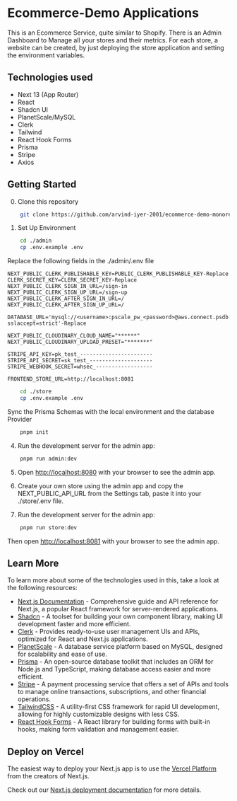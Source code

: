 # Ecommerce-Demo Applications
This is an Ecommerce Service, quite similar to Shopify. There is an Admin Dashboard to Manage all your stores and their metrics. For each store, a website can be created, by just deploying the store application and setting the environment variables.

## Technologies used
- Next 13 (App Router)
- React
- Shadcn UI
- PlanetScale/MySQL
- Clerk
- Tailwind
- React Hook Forms
- Prisma
- Stripe
- Axios

## Getting Started
0. Clone this repository
```bash
    git clone https://github.com/arvind-iyer-2001/ecommerce-demo-monorepo
```

1. Set Up Environment
```bash
    cd ./admin
    cp .env.example .env
```

Replace the following fields in the ./admin/.env file
```env
NEXT_PUBLIC_CLERK_PUBLISHABLE_KEY=PUBLIC_CLERK_PUBLISHABLE_KEY-Replace
CLERK_SECRET_KEY=CLERK_SECRET_KEY-Replace
NEXT_PUBLIC_CLERK_SIGN_IN_URL=/sign-in
NEXT_PUBLIC_CLERK_SIGN_UP_URL=/sign-up
NEXT_PUBLIC_CLERK_AFTER_SIGN_IN_URL=/
NEXT_PUBLIC_CLERK_AFTER_SIGN_UP_URL=/

DATABASE_URL='mysql://<username>:pscale_pw_<password>@aws.connect.psdb.cloud/database_name?sslaccept=strict'-Replace

NEXT_PUBLIC_CLOUDINARY_CLOUD_NAME="******"
NEXT_PUBLIC_CLOUDINARY_UPLOAD_PRESET="*******"

STRIPE_API_KEY=pk_test_-----------------------
STRIPE_API_SECRET=sk_test_--------------------
STRIPE_WEBHOOK_SECRET=whsec_------------------

FRONTEND_STORE_URL=http://localhost:8081
```


```bash
    cd ./store
    cp .env.example .env
```

Sync the Prisma Schemas with the local environment and the database Provider
```bash
    pnpm init
```
  
4. Run the development server for the admin app:
```bash
    pnpm run admin:dev
```

5. Open [http://localhost:8080](http://localhost:8080) with your browser to see the admin app.

6. Create your own store using the admin app and copy the NEXT_PUBLIC_API_URL from the Settings tab, paste it into your ./store/.env file. 

7. Run the development server for the admin app:
```bash
    pnpm run store:dev
```
Then open [http://localhost:8081](http://localhost:8081) with your browser to see the admin app.

## Learn More

To learn more about some of the technologies used in this, take a look at the following resources:

- [Next.js Documentation](https://nextjs.org/docs) - Comprehensive guide and API reference for Next.js, a popular React framework for server-rendered applications.
- [Shadcn](https://ui.shadcn.com/) - A toolset for building your own component library, making UI development faster and more efficient.
- [Clerk](https://dashboard.clerk.com/) - Provides ready-to-use user management UIs and APIs, optimized for React and Next.js applications.
- [PlanetScale](https://planetscale.com/) - A database service platform based on MySQL, designed for scalability and ease of use.
- [Prisma](https://www.prisma.io/) - An open-source database toolkit that includes an ORM for Node.js and TypeScript, making database access easier and more efficient.
- [Stripe](https://stripe.com/) - A payment processing service that offers a set of APIs and tools to manage online transactions, subscriptions, and other financial operations.
- [TailwindCSS](https://tailwindcss.com/) - A utility-first CSS framework for rapid UI development, allowing for highly customizable designs with less CSS.
- [React Hook Forms](https://react-hook-form.com/) - A React library for building forms with built-in hooks, making form validation and management easier.

## Deploy on Vercel
The easiest way to deploy your Next.js app is to use the [Vercel Platform](https://vercel.com/new?utm_medium=default-template&filter=next.js&utm_source=create-next-app&utm_campaign=create-next-app-readme) from the creators of Next.js.

Check out our [Next.js deployment documentation](https://nextjs.org/docs/deployment) for more details.
